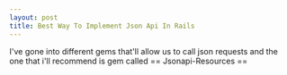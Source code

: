 ```yaml
---
layout: post
title: Best Way To Implement Json Api In Rails
---
```

I've gone into different gems that'll allow us to call json requests and the one that i'll recommend is gem called == Jsonapi-Resources ==




